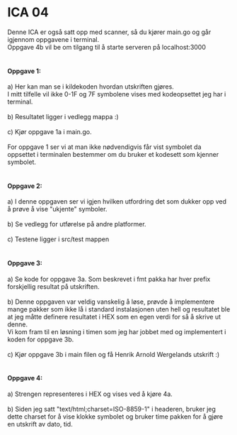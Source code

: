 # ICA 04
Denne ICA er også satt opp med scanner, så du kjører main.go og går igjennom oppgavene i terminal.
<br>
Oppgave 4b vil be om tilgang til å starte serveren på localhost:3000
<br>
<br>
#### Oppgave 1:
a) Her kan man se i kildekoden hvordan utskriften gjøres.<br>
I mitt tilfelle vil ikke 0-1F og 7F symbolene vises med kodeopsettet jeg har i terminal.
<br>
<br>
b) Resultatet ligger i vedlegg mappa :)
<br>
<br>
c) Kjør oppgave 1a i main.go.<br>
<br>
For oppgave 1 ser vi at man ikke nødvendigvis får vist symbolet da oppsettet i terminalen bestemmer om du bruker et kodesett som kjenner symbolet.
<br>
<br>
#### Oppgave 2:
a) I denne oppgaven ser vi igjen hvilken utfordring det som dukker opp ved å prøve å vise "ukjente" symboler.
<br>
<br>
b) Se vedlegg for utførelse på andre platformer.
<br>
<br>
c) Testene ligger i src/test mappen
<br>
<br>
#### Oppgave 3:
a) Se kode for oppgave 3a. Som beskrevet i fmt pakka har hver prefix forskjellig resultat på utskriften.
<br>
<br>
b) Denne oppgaven var veldig vanskelig å løse, prøvde å implementere mange pakker som ikke lå i standard instalasjonen uten hell og resultatet ble at jeg måtte definere resultatet i HEX som en egen verdi for så å skrive ut denne.<br>
Vi kom fram til en løsning i timen som jeg har jobbet med og implementert i koden for oppgave 3b.
<br>
<br>
c) Kjør oppgave 3b i main filen og få Henrik Arnold Wergelands utskrift :)
<br>
<br>
#### Oppgave 4:
a) Strengen representeres i HEX og vises ved å kjøre 4a.
<br>
<br>
b) Siden jeg satt "text/html;charset=ISO-8859-1" i headeren, bruker jeg dette charset for å vise klokke symbolet og bruker time pakken for å gjøre en utskrift av dato, tid.
<br>
